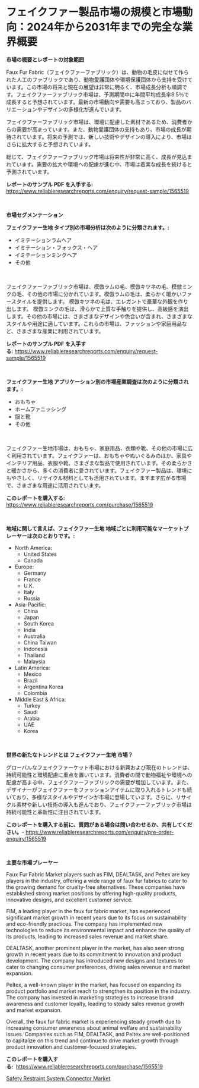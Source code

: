 <p><h1>フェイクファー製品市場の規模と市場動向：2024年から2031年までの完全な業界概要</h1></p><p><strong>市場の概要とレポートの対象範囲</strong></p>
<p><p>Faux Fur Fabric（フェイクファーファブリック）は、動物の毛皮に似せて作られた人工のファブリックであり、動物愛護団体や環境保護団体から支持を受けています。この市場の将来と現在の展望は非常に明るく、市場成長分析も順調です。フェイクファーファブリック市場は、予測期間中に年間平均成長率8.5％で成長すると予想されています。最新の市場動向や需要も高まっており、製品のバリエーションやデザインの多様化が進んでいます。</p><p>フェイクファーファブリック市場は、環境に配慮した素材であるため、消費者からの需要が高まっています。また、動物愛護団体の支持もあり、市場の成長が期待されています。将来の予測では、新しい技術やデザインの導入により、市場はさらに拡大すると予想されています。</p><p>総じて、フェイクファーファブリック市場は将来性が非常に高く、成長が見込まれています。需要の拡大や環境への配慮が進む中、市場は着実な成長を続けると予測されています。</p></p>
<p><strong>レポートのサンプル PDF を入手する:</strong> <a href="https://www.reliableresearchreports.com/enquiry/request-sample/1565519">https://www.reliableresearchreports.com/enquiry/request-sample/1565519</a></p>
<p>&nbsp;</p>
<p><strong>市場セグメンテーション</strong></p>
<p><strong>フェイクファー生地 タイプ別の市場分析は次のように分類されます。:</strong></p>
<p><ul><li>イミテーションラムヘア</li><li>イミテーション・フォックス・ヘア</li><li>イミテーションミンクヘア</li><li>その他</li></ul></p>
<p>&nbsp;</p>
<p><p>フェイクファーファブリック市場は、模倣ラムの毛、模倣キツネの毛、模倣ミンクの毛、その他の市場に分かれています。模倣ラムの毛は、柔らかく暖かいファースタイルを提供します。 模倣キツネの毛は、エレガントで豪華な外観を作り出します。 模倣ミンクの毛は、滑らかで上質な手触りを提供し、高級感を演出します。その他の市場には、さまざまなデザインや色合いが含まれ、さまざまなスタイルや用途に適しています。これらの市場は、ファッションや家庭用品など、さまざまな産業に利用されています。</p></p>
<p><strong>レポートのサンプル PDF を入手する:</strong>&nbsp;<a href="https://www.reliableresearchreports.com/enquiry/request-sample/1565519">https://www.reliableresearchreports.com/enquiry/request-sample/1565519</a></p>
<p>&nbsp;</p>
<p><strong> フェイクファー生地 アプリケーション別の市場産業調査は次のように分類されます。:</strong></p>
<p><ul><li>おもちゃ</li><li>ホームファニッシング</li><li>服と靴</li><li>その他</li></ul></p>
<p>&nbsp;</p>
<p><p>フェイクファー生地市場は、おもちゃ、家庭用品、衣類や靴、その他の市場に広く利用されています。フェイクファーは、おもちゃやぬいぐるみのほか、家具やインテリア用品、衣服や靴、さまざまな製品で使用されています。その柔らかさと暖かさから、多くの消費者に愛されています。フェイクファー製品は、環境にもやさしく、リサイクル材料としても活用されています。ますます広がる市場で、さまざまな用途に活用されています。</p></p>
<p><strong>このレポートを購入する:</strong>&nbsp; <a href="https://www.reliableresearchreports.com/purchase/1565519">https://www.reliableresearchreports.com/purchase/1565519</a></p>
<p>&nbsp;</p>
<p><strong>地域に関して言えば、フェイクファー生地 地域ごとに利用可能なマーケットプレーヤーは次のとおりです。:</strong></p>
<p><ul>
    <li>
        North America:
        <ul>
            <li>United States</li>
            <li>Canada</li>
        </ul>
    </li>
    <li>
        Europe:
        <ul>
            <li>Germany</li>
            <li>France</li>
            <li>U.K.</li>
            <li>Italy</li>
            <li>Russia</li>
        </ul>
    </li>
    <li>
        Asia-Pacific:
        <ul>
            <li>China</li>
            <li>Japan</li>
            <li>South Korea</li>
            <li>India</li>
            <li>Australia</li>
            <li>China Taiwan</li>
            <li>Indonesia</li>
            <li>Thailand</li>
            <li>Malaysia</li>
        </ul>
    </li>
    <li>
        Latin America:
        <ul>
            <li>Mexico</li>
            <li>Brazil</li>
            <li>Argentina Korea</li>
            <li>Colombia</li>
        </ul>
    </li>
    <li>
        Middle East & Africa:
        <ul>
            <li>Turkey</li>
            <li>Saudi</li>
            <li>Arabia</li>
            <li>UAE</li>
            <li>Korea</li>
        </ul>
    </li>
    </ul></p>
<p>&nbsp;</p>
<p><strong>世界の新たなトレンドとは フェイクファー生地 市場？</strong></p>
<p><p>グローバルなフェイクファーケット市場における新興および現在のトレンドは、持続可能性と環境配慮に重点を置いています。消費者の間で動物福祉や環境への配慮が高まる中、フェイクファーファブリックの需要が増加しています。また、デザイナーがフェイクファーをファッションアイテムに取り入れるトレンドも続いており、多様なスタイルやデザインが市場に登場しています。さらに、リサイクル素材や新しい技術の導入も進んでおり、フェイクファーファブリック市場は持続可能性と革新性に注目されています。</p></p>
<p><strong>このレポートを購入する前に、質問がある場合は問い合わせるか、共有してください。</strong>- <a href="https://www.reliableresearchreports.com/enquiry/pre-order-enquiry/1565519">https://www.reliableresearchreports.com/enquiry/pre-order-enquiry/1565519</a></p>
<p>&nbsp;</p>
<p><strong>主要な市場プレーヤー</strong></p>
<p><p>Faux Fur Fabric Market players such as FIM, DEALTASK, and Peltex are key players in the industry, offering a wide range of faux fur fabrics to cater to the growing demand for cruelty-free alternatives. These companies have established strong market positions by offering high-quality products, innovative designs, and excellent customer service.</p><p>FIM, a leading player in the faux fur fabric market, has experienced significant market growth in recent years due to its focus on sustainability and eco-friendly practices. The company has implemented new technologies to reduce its environmental impact and enhance the quality of its products, leading to increased sales revenue and market share.</p><p>DEALTASK, another prominent player in the market, has also seen strong growth in recent years due to its commitment to innovation and product development. The company has introduced new designs and textures to cater to changing consumer preferences, driving sales revenue and market expansion.</p><p>Peltex, a well-known player in the market, has focused on expanding its product portfolio and market reach to strengthen its position in the industry. The company has invested in marketing strategies to increase brand awareness and customer loyalty, leading to steady sales revenue growth and market expansion.</p><p>Overall, the faux fur fabric market is experiencing steady growth due to increasing consumer awareness about animal welfare and sustainability issues. Companies such as FIM, DEALTASK, and Peltex are well-positioned to capitalize on this trend and continue to drive market growth through product innovation and customer-focused strategies.</p></p>
<p><strong>このレポートを購入する:</strong>&nbsp;&nbsp;<a href="https://www.reliableresearchreports.com/purchase/1565519">https://www.reliableresearchreports.com/purchase/1565519</a></p>
<p><p><a href="https://valiant-lunge-8fe.notion.site/Safety-Restraint-System-Connector-Market-Size-Growth-and-Forecast-from-2024-2031-3acaa539c379410f80a17fd71a73c297">Safety Restraint System Connector Market</a></p></p>